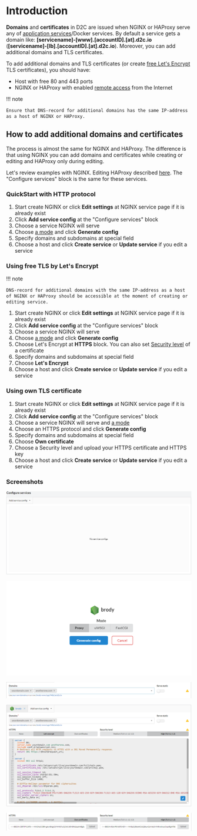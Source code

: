# Introduction

**Domains** and **certificates** in D2C are issued when NGINX or HAProxy serve any of [application services](/getting-started/services/#application-services-runtimes)/Docker services. By default a service gets a domain like: **[servicename]-[www].[accountID].[at].d2c.io** (**[servicename]-[lb].[accountID].[at].d2c.io**). Moreover, you can add additional domains and TLS certificates.

To add additional domains and TLS certificates (or create [free Let's Encrypt](/platform/domains-and-certificates/#using-free-tls-by-lets-encrypt) TLS certificates), you should have:

- Host with free 80 and 443 ports
- NGINX or HAProxy with enabled [remote access](/getting-started/creating-services/#ports) from the Internet

!!! note

    Ensure that DNS-record for additional domains has the same IP-address as a host of NGINX or HAProxy.

## How to add additional domains and certificates

<!-- ### Video tutorial

<iframe width="640" height="360" src="https://www.youtube.com/embed/kED5l7f1Ub0" frameborder="0" allow="autoplay; encrypted-media" allowfullscreen></iframe>
<br> -->

The process is almost the same for NGINX and HAProxy. The difference is that using NGINX you can add domains and certificates while creating or editing and HAProxy only during editing.

Let's review examples with NGINX. Editing HAProxy described [here](/platform/balancing/#edit-load-balancer). The "Configure services" block is the same for these services.

### QuickStart with HTTP protocol

1. Start create NGINX or click **Edit settings** at NGINX service page if it is already exist
2. Click **Add service config** at the "Configure services" block
3. Choose a service NGINX will serve
4. Choose [a mode](/services/other-services/nginx/#mode) and click **Generate config**
5. Specify domains and subdomains at special field
6. Choose a host and click **Create service** or **Update service** if you edit a service

### Using free TLS by Let's Encrypt

!!! note

    DNS-record for additional domains with the same IP-address as a host of NGINX or HAProxy should be accessible at the moment of creating or editing service.

1. Start create NGINX or click **Edit settings** at NGINX service page if it is already exist
2. Click **Add service config** at the "Configure services" block
3. Choose a service NGINX will serve
4. Choose [a mode](/services/other-services/nginx/#mode) and click **Generate config**
5. Choose Let's Encrypt at **HTTPS** block. You can also set [Security level](/services/other-services/nginx/#security-level) of a certificate
5. Specify domains and subdomains at special field
6. Choose **Let's Encrypt**
7. Choose a host and click **Create service** or **Update service** if you edit a service

### Using own TLS certificate

1. Start create NGINX or click **Edit settings** at NGINX service page if it is already exist
2. Click **Add service config** at the "Configure services" block
3. Choose a service NGINX will serve and [a mode](/services/other-services/nginx/#mode)
4. Choose an HTTPS protocol and click **Generate config**
5. Specify domains and subdomains at special field
6. Choose **Own certificate**
7. Choose a Security level and upload your HTTPS certificate and HTTPS key
8. Choose a host and click **Create service** or **Update service** if you edit a service

### Screenshots

![Domains - first step](../img/new_interface/creating_service_nginx_configure_services.png)

![Domains - choose a mode](../img/new_interface/creating_service_nginx_choose_mode.png)

![Domains - add domains](../img/new_interface/creating_service_nginx_domains.png)

![Domains - add certificates](../img/new_interface/creating_service_nginx_lets_encrypt.png)

![Domains - choose host(s)](../img/new_interface/creating_service_nginx_own_cert.png)
